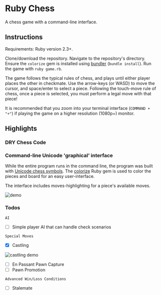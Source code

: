 # Ruby Chess

A chess game with a command-line interface.

## Instructions

Requirements: Ruby version 2.3+.

Clone/download the repository. Navigate to the repository's directory. Ensure the `colorize` gem is installed using [bundler](https://bundler.io/) (`bundle install`). Run the game with `ruby game.rb`.

The game follows the typical rules of chess, and plays until either player places the other in checkmate. Use the arrow-keys (or WASD) to move the cursor, and space/enter to select a piece. Following the touch-move rule of chess, once a piece is selected, you must perform a legal move with that piece!

It is recommended that you zoom into your terminal interface (`COMMAND + "+"`) if playing the game on a higher resolution (1080p+) monitor.

## Highlights

### DRY Chess Code

  

### Command-line Unicode 'graphical' interface

While the entire program runs in the command line, the program was built with [Unicode chess symbols](https://en.wikipedia.org/wiki/Chess_symbols_in_Unicode). The [colorize](https://github.com/fazibear/colorize) Ruby gem is used to color the pieces and board for an easy user-interface.

The interface includes moves-highlighting for a piece's available moves.

![demo](https://github.com/etgrieco/ruby-chess/blob/master/docs/demo.gif?raw=true)

### Todos
`AI`
- [ ] Simple player AI that can handle check scenarios

`Special Moves`
- [x] Castling

![castling demo](https://github.com/etgrieco/ruby-chess/blob/master/docs/castling-demo.gif?raw=true)

- [ ] En Passant Pawn Capture
- [ ] Pawn Promotion

`Advanced Win/Loss Conditions`
- [ ] Stalemate
